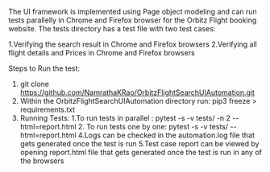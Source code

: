 The UI framework is implemented using Page object modeling and can run tests parallelly in Chrome and Firefox browser for the Orbitz Flight booking website.
The tests directory has a test file with two test cases:

 1.Verifying the search result in Chrome and Firefox browsers
 2.Verifying all flight details and Prices in Chrome and Firefox browsers

Steps to Run the test:
1. git clone https://github.com/NamrathaKRao/OrbitzFlightSearchUIAutomation.git
2. Within the OrbitzFlightSearchUIAutomation directory run: pip3 freeze > requirements.txt
3. Running Tests:
    1.To run tests in parallel : pytest -s -v tests/ -n 2 --html=report.html
    2. To run tests one by one: pytest -s -v tests/ --html=report.html
4.Logs can be checked in the automation.log file that gets generated once the test is run
5.Test case report can be viewed by opening report.html file that gets generated once the test is run in any of the browsers
